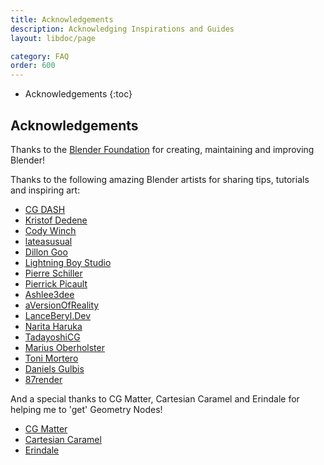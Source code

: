 ```yaml
---
title: Acknowledgements
description: Acknowledging Inspirations and Guides
layout: libdoc/page

category: FAQ
order: 600
---
```

- Acknowledgements
{:toc}

## Acknowledgements
Thanks to the [Blender Foundation](https://www.blender.org/) for creating, maintaining and improving Blender!

Thanks to the following amazing Blender artists for sharing tips, tutorials and inspiring art:

- [CG DASH](https://www.youtube.com/@CGDASH)
- [Kristof Dedene](https://www.youtube.com/channel/UCAcXkKCYidxGU-VIA5z-ZzQ)
- [Cody Winch](https://www.youtube.com/@CodyWinch)
- [lateasusual](https://twitter.com/lateasusual_)
- [Dillon Goo](https://www.youtube.com/@dillongoo)
- [Lightning Boy Studio](https://www.youtube.com/c/LightningBoyStudio)
- [Pierre Schiller](https://www.youtube.com/@activemotionpictures)
- [Pierrick Picault](https://www.youtube.com/c/PierrickPicaut_P2DESIGN)
- [Ashlee3dee](https://www.youtube.com/@ashlee3dee)
- [aVersionOfReality](https://www.youtube.com/@aVersionOfReality)
- [LanceBeryl.Dev](https://www.youtube.com/c/LanceBerylDev)
- [Narita Haruka](https://www.youtube.com/@NaritaHaruka)
- [TadayoshiCG](https://www.youtube.com/@bnpr)
- [Marius Oberholster](https://www.youtube.com/c/MariusOberholster)
- [Toni Mortero](https://www.youtube.com/@ToniMortero)
- [Daniels Gulbis](https://www.youtube.com/@gulbisdaniels)
- [87render](https://www.youtube.com/@87render_official)

And a special thanks to CG Matter, Cartesian Caramel and Erindale for helping me to 'get' Geometry Nodes!
- [CG Matter](https://www.youtube.com/@CGMatter)
- [Cartesian Caramel](https://www.youtube.com/@CartesianCaramel)
- [Erindale](https://www.youtube.com/@Erindale)
